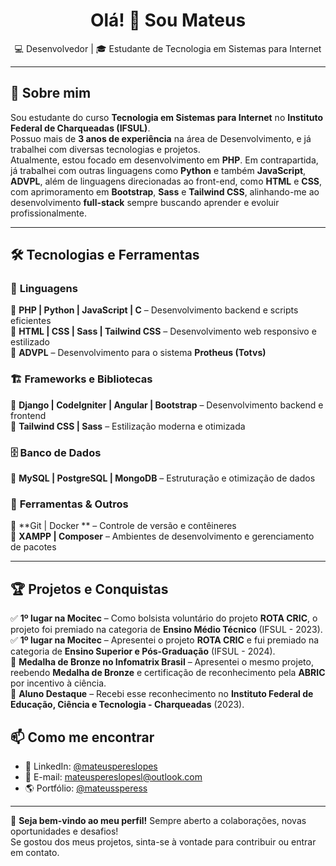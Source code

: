 <h1 align="center">Olá! 👋 Sou Mateus</h1>

<p align="center">
  💻 Desenvolvedor | 🎓 Estudante de Tecnologia em Sistemas para Internet 
</p>

---

## 📌 Sobre mim
Sou estudante do curso **Tecnologia em Sistemas para Internet** no **Instituto Federal de Charqueadas (IFSUL)**.  
Possuo mais de **3 anos de experiência** na área de Desenvolvimento, e já trabalhei com diversas tecnologias e projetos.  
Atualmente, estou focado em desenvolvimento em **PHP**.
Em contrapartida, já trabalhei com outras linguagens como **Python** e também **JavaScript**, **ADVPL**, além de linguagens
direcionadas ao front-end, como **HTML** e **CSS**, com aprimoramento em **Bootstrap**, **Sass** e **Tailwind CSS**, alinhando-me ao desenvolvimento **full-stack**
sempre buscando aprender e evoluir profissionalmente.

---

## 🛠️ Tecnologias e Ferramentas  

### 🚀 **Linguagens**  
🔹 **PHP | Python | JavaScript | C** – Desenvolvimento backend e scripts eficientes  
🔹 **HTML | CSS | Sass | Tailwind CSS** – Desenvolvimento web responsivo e estilizado  
🔹 **ADVPL** – Desenvolvimento para o sistema **Protheus (Totvs)**  

### 🏗️ **Frameworks e Bibliotecas**  
🔹 **Django | CodeIgniter | Angular | Bootstrap** – Desenvolvimento backend e frontend  
🔹 **Tailwind CSS | Sass** – Estilização moderna e otimizada  

### 🗄️ **Banco de Dados**  
🔹 **MySQL | PostgreSQL | MongoDB** – Estruturação e otimização de dados  

### 🔧 **Ferramentas & Outros**  
🔹 **Git | Docker ** – Controle de versão e contêineres  
🔹 **XAMPP | Composer** – Ambientes de desenvolvimento e gerenciamento de pacotes  

---

## 🏆 Projetos e Conquistas
✅ **1º lugar na Mocitec** – Como bolsista voluntário do projeto **ROTA CRIC**, o projeto foi premiado na categoria de **Ensino Médio Técnico** (IFSUL - 2023).  
✅ **1º lugar na Mocitec** – Apresentei o projeto **ROTA CRIC** e fui premiado na categoria de **Ensino Superior e Pós-Graduação** (IFSUL - 2024).  
🥉 **Medalha de Bronze no Infomatrix Brasil** – Apresentei o mesmo projeto, reebendo **Medalha de Bronze** e certificação de reconhecimento pela **ABRIC** por incentivo à ciência.  
🏅 **Aluno Destaque** – Recebi esse reconhecimento no **Instituto Federal de Educação, Ciência e Tecnologia - Charqueadas** (2023).

## 📫 Como me encontrar
- 🔗 LinkedIn: [@mateuspereslopes](https://www.linkedin.com/in/mateuspereslopes)  
- 📧 E-mail: [mateuspereslopesl@outlook.com](mailto:mateuspereslopesl@outlook.com)  
- 🌎 Portfólio: [@mateussperess](https://github.com/mateussperess)  

---

🚀 **Seja bem-vindo ao meu perfil!** Sempre aberto a colaborações, novas oportunidades e desafios!  
Se gostou dos meus projetos, sinta-se à vontade para contribuir ou entrar em contato.  

